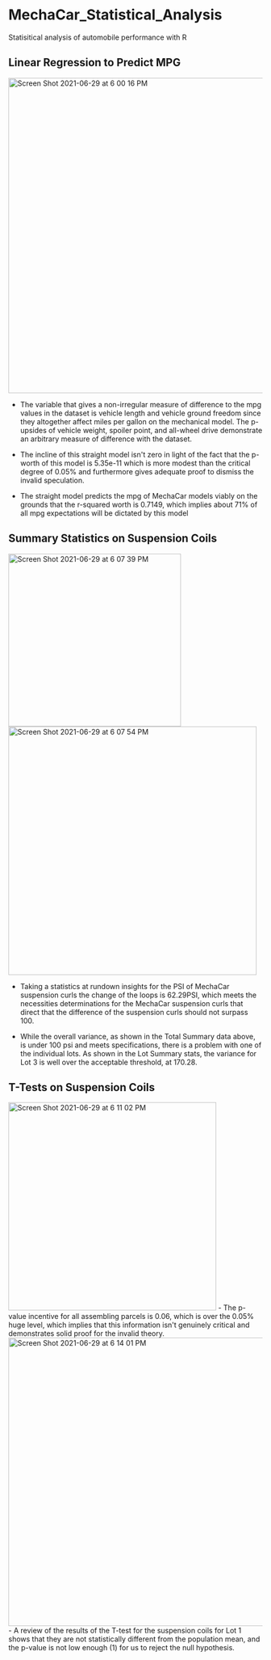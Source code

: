 # MechaCar_Statistical_Analysis
Statisitical analysis of automobile performance with R
## Linear Regression to Predict MPG
<img width="624" alt="Screen Shot 2021-06-29 at 6 00 16 PM" src="https://user-images.githubusercontent.com/77812423/123873466-85092e00-d904-11eb-9bdc-8e0933da1f04.png">

- The variable that gives a non-irregular measure of difference to the mpg values in the dataset is vehicle length and vehicle ground freedom since they altogether affect miles per gallon on the mechanical model. The p-upsides of vehicle weight, spoiler point, and all-wheel drive demonstrate an arbitrary measure of difference with the dataset.

- The incline of this straight model isn't zero in light of the fact that the p-worth of this model is 5.35e-11 which is more modest than the critical degree of 0.05% and furthermore gives adequate proof to dismiss the invalid speculation.

- The straight model predicts the mpg of MechaCar models viably on the grounds that the r-squared worth is 0.7149, which implies about 71% of all mpg expectations will be dictated by this model

## Summary Statistics on Suspension Coils
<img width="342" alt="Screen Shot 2021-06-29 at 6 07 39 PM" src="https://user-images.githubusercontent.com/77812423/123873811-18426380-d905-11eb-9810-5cf555651364.png">
<img width="492" alt="Screen Shot 2021-06-29 at 6 07 54 PM" src="https://user-images.githubusercontent.com/77812423/123873818-19739080-d905-11eb-8954-7a1b753f15d1.png">

- Taking a statistics at rundown insights for the PSI of MechaCar suspension curls the change of the loops is 62.29PSI, which meets the necessities determinations for the MechaCar suspension curls that direct that the difference of the suspension curls should not surpass 100.

- While the overall variance, as shown in the Total Summary data above, is under 100 psi and meets specifications, there is a problem with one of the individual lots. As shown in the Lot Summary stats, the variance for Lot 3 is well over the acceptable threshold, at 170.28.

## T-Tests on Suspension Coils
<img width="412" alt="Screen Shot 2021-06-29 at 6 11 02 PM" src="https://user-images.githubusercontent.com/77812423/123873991-69eaee00-d905-11eb-935e-f7a53e84578b.png">
- The p-value incentive for all assembling parcels is 0.06, which is over the 0.05% huge level, which implies that this information isn't genuinely critical and demonstrates solid proof for the invalid theory.

<img width="571" alt="Screen Shot 2021-06-29 at 6 14 01 PM" src="https://user-images.githubusercontent.com/77812423/123874229-d36afc80-d905-11eb-9611-018106eddc30.png">
- A review of the results of the T-test for the suspension coils for Lot 1 shows that they are not statistically different from the population mean, and the p-value is not low enough (1) for us to reject the null hypothesis.
